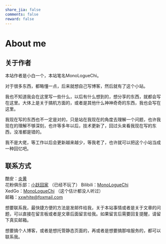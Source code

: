 ```yaml
---
share_jia: false
comments: false
reward: false
---
```


# About me


## 关于作者
本站作者是小白一个，本站笔名MonoLogueChi。

对于很多东西，都略懂一点，后来就想自己写博客，然后就有了这个小站。

我也不知道我会在这里写一些什么，以后有什么想到的，想分享的东西，就都会写在这里。大体上是关于搞机方面的，或者是其他什么神神奇奇的东西，我也会写在这里。

我现在写的东西也不一定是对的，只是站在我现在的角度去理解一个问题，也许我现在的理解不够深刻，也许等多年以后，技术更新了，回过头来看我现在写的东西，没准都是错的。

我不是大佬，等工作以后会更新越来越少，等我老了，也许就可以把这个小站当成一种回忆吧。

## 联系方式

酷安：[炎黄](http://www.coolapk.com/u/561054)  
花粉俱乐部：[小跃回家]()  （已经不玩了）
Bilibili：[MonoLogueChi](https://space.bilibili.com/28474682/#/)  
XedGo：[MonoLogueChi]() （这个估计都没人听过）  
邮箱：[xxwhite@foxmail.com](mailto:xxwhite@foxmail.com)

想要联系我，最快捷方便的方法是发邮件给我，关于本站事情或者是关于文章的问题，可以直接在留言板或者是文章后面留言给我。如果留言后需要回复提醒，请留下真实邮箱。

想要搞个人博客，或者是想托管静态页面的，再或者是想要搞那啥服务的，都可以联系我。
